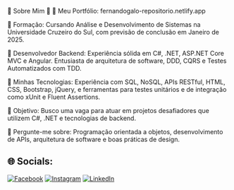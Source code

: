 💫 Sobre Mim 💫
🔗 Meu Portfólio: fernandogalo-repositorio.netlify.app

🔭 Formação: Cursando Análise e Desenvolvimento de Sistemas na Universidade Cruzeiro do Sul, com previsão de conclusão em Janeiro de 2025.

🔧 Desenvolvedor Backend: Experiência sólida em C#, .NET, ASP.NET Core MVC e Angular. Entusiasta de arquitetura de software, DDD, CQRS e Testes Automatizados com TDD.

🌱 Minhas Tecnologias: Experiência com SQL, NoSQL, APIs RESTful, HTML, CSS, Bootstrap, jQuery, e ferramentas para testes unitários e de integração como xUnit e Fluent Assertions.

👯 Objetivo: Busco uma vaga para atuar em projetos desafiadores que utilizem C#, .NET e tecnologias de backend.

💬 Pergunte-me sobre: Programação orientada a objetos, desenvolvimento de APIs, arquitetura de software e boas práticas de design.

## 🌐 Socials:
[![Facebook](https://img.shields.io/badge/Facebook-%231877F2.svg?logo=Facebook&logoColor=white)](https://www.facebook.com/fernandogaloalves/) [![Instagram](https://img.shields.io/badge/Instagram-%23E4405F.svg?logo=Instagram&logoColor=white)](https://www.instagram.com/_fernandogalo/) [![LinkedIn](https://img.shields.io/badge/LinkedIn-%230077B5.svg?logo=linkedin&logoColor=white)](https://www.linkedin.com/in/fernando-galo-alves/) 
